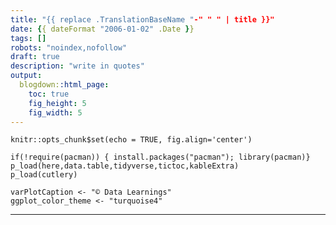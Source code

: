 ```yaml
---
title: "{{ replace .TranslationBaseName "-" " " | title }}"
date: {{ dateFormat "2006-01-02" .Date }}
tags: []
robots: "noindex,nofollow"
draft: true
description: "write in quotes"
output:
  blogdown::html_page:
    toc: true
    fig_height: 5
    fig_width: 5
---
```


```{r setup, include=FALSE}
knitr::opts_chunk$set(echo = TRUE, fig.align='center')

if(!require(pacman)) { install.packages("pacman"); library(pacman)}
p_load(here,data.table,tidyverse,tictoc,kableExtra)
p_load(cutlery)

varPlotCaption <- "© Data Learnings"
ggplot_color_theme <- "turquoise4"
```

<center>
	<!-- feature image -->

</center>
<hr>
